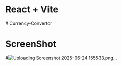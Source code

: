 # React + Vite

#   C u r r e n c y - C o n v e r t o r 

 
#  ScreenShot

#![Uploading Screenshot 2025-06-24 155533.png…]()

 

